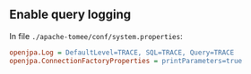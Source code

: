 
## Enable query logging

In file `./apache-tomee/conf/system.properties`:

```ini
openjpa.Log = DefaultLevel=TRACE, SQL=TRACE, Query=TRACE
openjpa.ConnectionFactoryProperties = printParameters=true
```

